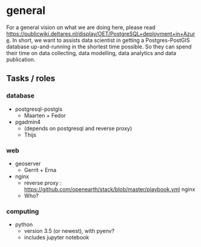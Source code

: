 # general

For a general vision on what we are doing here, please read https://publicwiki.deltares.nl/display/OET/PostgreSQL+deployment+in+Azure.
In short, we want to assists data scientist in getting a Postgres-PostGIS database up-and-running in the shortest time possible. So they can spend their time on data collecting, data modelling, data analytics and data publication.

## Tasks / roles

### database
- postgresql-postgis
  - Maarten + Fedor
- pgadmin4
  - (depends on postgresql and reverse proxy)
  - Thijs

### web
- geoserver
  - Gerrit + Erna
- nginx
  - reverse proxy : https://github.com/openearth/stack/blob/master/playbook.yml nginx
  - Who?

### computing
- python
  - version 3.5 (or newest), with pyenv?
  - includes jupyter notebook 
